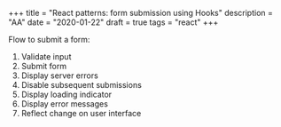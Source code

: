 +++
title = "React patterns: form submission using Hooks"
description = "AA"
date = "2020-01-22"
draft = true
tags = "react"
+++

Flow to submit a form:

1. Validate input
2. Submit form
3. Display server errors
3. Disable subsequent submissions
3. Display loading indicator
4. Display error messages
5. Reflect change on user interface
